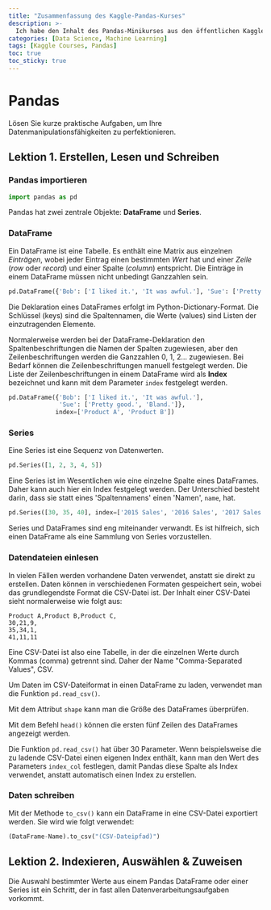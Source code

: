```yaml
---
title: "Zusammenfassung des Kaggle-Pandas-Kurses"
description: >-
  Ich habe den Inhalt des Pandas-Minikurses aus den öffentlichen Kaggle-Kursen zusammengefasst.
categories: [Data Science, Machine Learning]
tags: [Kaggle Courses, Pandas]
toc: true
toc_sticky: true
---
```


# Pandas
Lösen Sie kurze praktische Aufgaben, um Ihre Datenmanipulationsfähigkeiten zu perfektionieren.

## Lektion 1. Erstellen, Lesen und Schreiben
### Pandas importieren
```python
import pandas as pd
```
Pandas hat zwei zentrale Objekte: **DataFrame** und **Series**.

### DataFrame
Ein DataFrame ist eine Tabelle. Es enthält eine Matrix aus einzelnen *Einträgen*, wobei jeder Eintrag einen bestimmten *Wert* hat und einer *Zeile* (*row* oder *record*) und einer Spalte (*column*) entspricht. Die Einträge in einem DataFrame müssen nicht unbedingt Ganzzahlen sein.
```python
pd.DataFrame({'Bob': ['I liked it.', 'It was awful.'], 'Sue': ['Pretty good.', 'Bland.']})
```
Die Deklaration eines DataFrames erfolgt im Python-Dictionary-Format. Die Schlüssel (keys) sind die Spaltennamen, die Werte (values) sind Listen der einzutragenden Elemente.

Normalerweise werden bei der DataFrame-Deklaration den Spaltenbeschriftungen die Namen der Spalten zugewiesen, aber den Zeilenbeschriftungen werden die Ganzzahlen 0, 1, 2... zugewiesen. Bei Bedarf können die Zeilenbeschriftungen manuell festgelegt werden. Die Liste der Zeilenbeschriftungen in einem DataFrame wird als **Index** bezeichnet und kann mit dem Parameter ```index``` festgelegt werden.
```python
pd.DataFrame({'Bob': ['I liked it.', 'It was awful.'], 
              'Sue': ['Pretty good.', 'Bland.']},
             index=['Product A', 'Product B'])
```

### Series
Eine Series ist eine Sequenz von Datenwerten.
```python
pd.Series([1, 2, 3, 4, 5])
```
Eine Series ist im Wesentlichen wie eine einzelne Spalte eines DataFrames. Daher kann auch hier ein Index festgelegt werden. Der Unterschied besteht darin, dass sie statt eines 'Spaltennamens' einen 'Namen', ```name```, hat.
```python
pd.Series([30, 35, 40], index=['2015 Sales', '2016 Sales', '2017 Sales'], name='Product A')
```
Series und DataFrames sind eng miteinander verwandt. Es ist hilfreich, sich einen DataFrame als eine Sammlung von Series vorzustellen.

### Datendateien einlesen
In vielen Fällen werden vorhandene Daten verwendet, anstatt sie direkt zu erstellen. Daten können in verschiedenen Formaten gespeichert sein, wobei das grundlegendste Format die CSV-Datei ist. Der Inhalt einer CSV-Datei sieht normalerweise wie folgt aus:
```
Product A,Product B,Product C,
30,21,9,
35,34,1,
41,11,11
```
Eine CSV-Datei ist also eine Tabelle, in der die einzelnen Werte durch Kommas (comma) getrennt sind. Daher der Name "Comma-Separated Values", CSV.

Um Daten im CSV-Dateiformat in einen DataFrame zu laden, verwendet man die Funktion ```pd.read_csv()```.

Mit dem Attribut ```shape``` kann man die Größe des DataFrames überprüfen.

Mit dem Befehl ```head()``` können die ersten fünf Zeilen des DataFrames angezeigt werden.

Die Funktion ```pd.read_csv()``` hat über 30 Parameter. Wenn beispielsweise die zu ladende CSV-Datei einen eigenen Index enthält, kann man den Wert des Parameters ```index_col``` festlegen, damit Pandas diese Spalte als Index verwendet, anstatt automatisch einen Index zu erstellen.

### Daten schreiben
Mit der Methode ```to_csv()``` kann ein DataFrame in eine CSV-Datei exportiert werden. Sie wird wie folgt verwendet:
```python
(DataFrame-Name).to_csv("(CSV-Dateipfad)")
```

## Lektion 2. Indexieren, Auswählen & Zuweisen
Die Auswahl bestimmter Werte aus einem Pandas DataFrame oder einer Series ist ein Schritt, der in fast allen Datenverarbeitungsaufgaben vorkommt.